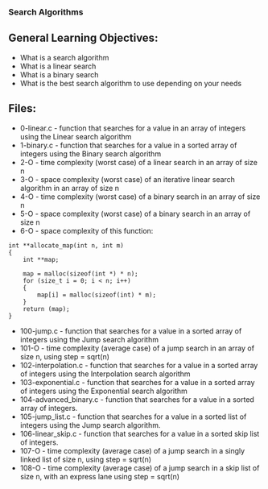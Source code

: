 ### Search Algorithms

## General Learning Objectives:

- What is a search algorithm
- What is a linear search
- What is a binary search
- What is the best search algorithm to use depending on your needs

## Files:
- 0-linear.c - function that searches for a value in an array of integers using the Linear search algorithm
- 1-binary.c - function that searches for a value in a sorted array of integers using the Binary search algorithm
- 2-O - time complexity (worst case) of a linear search in an array of size n
- 3-O - space complexity (worst case) of an iterative linear search algorithm in an array of size n
- 4-O - time complexity (worst case) of a binary search in an array of size n
- 5-O - space complexity (worst case) of a binary search in an array of size n
- 6-O - space complexity of this function:
```
int **allocate_map(int n, int m)
{
	int **map;

	map = malloc(sizeof(int *) * n);
	for (size_t i = 0; i < n; i++)
	{
		map[i] = malloc(sizeof(int) * m);
	}
	return (map);
}
```
- 100-jump.c - function that searches for a value in a sorted array of integers using the Jump search algorithm
- 101-O - time complexity (average case) of a jump search in an array of size n, using step = sqrt(n)
- 102-interpolation.c - function that searches for a value in a sorted array of integers using the Interpolation search algorithm
- 103-exponential.c - function that searches for a value in a sorted array of integers using the Exponential search algorithm
- 104-advanced_binary.c - function that searches for a value in a sorted array of integers.
- 105-jump_list.c - function that searches for a value in a sorted list of integers using the Jump search algorithm.
- 106-linear_skip.c -  function that searches for a value in a sorted skip list of integers.
- 107-O - time complexity (average case) of a jump search in a singly linked list of size n, using step = sqrt(n)
- 108-O - time complexity (average case) of a jump search in a skip list of size n, with an express lane using step = sqrt(n)

